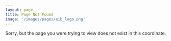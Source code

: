 ```yaml
---
layout: page
title: Page Not Found
image: '/images/pages/eib_logo.png'
---
```


Sorry, but the page you were trying to view does not exist in this coordinate.
